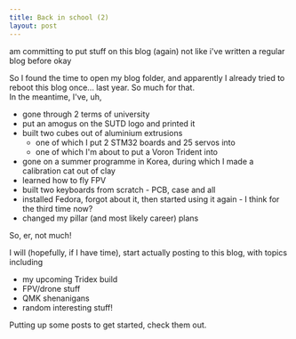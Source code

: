```yaml
---
title: Back in school (2)
layout: post
---
```


am committing to put stuff on this blog (again) not like i've written a regular blog before okay

So I found the time to open my blog folder, and apparently I already tried to reboot this blog once... last year. So much for that.  
In the meantime, I've, uh,

* gone through 2 terms of university
* put an amogus on the SUTD logo and printed it
* built two cubes out of aluminium extrusions
    * one of which I put 2 STM32 boards and 25 servos into
    * one of which I'm about to put a Voron Trident into
* gone on a summer programme in Korea, during which I made a calibration cat out of clay
* learned how to fly FPV
* built two keyboards from scratch - PCB, case and all
* installed Fedora, forgot about it, then started using it again - I think for the third time now?
* changed my pillar (and most likely career) plans

So, er, not much!

I will (hopefully, if I have time), start actually posting to this blog, with topics including

* my upcoming Tridex build
* FPV/drone stuff
* QMK shenanigans
* random interesting stuff!

Putting up some posts to get started, check them out.